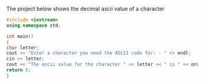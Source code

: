 The project below shows the decimal ascii value of a character

```cpp
#include <iostream>
using namespace std;

int main()
{
char letter;
cout << "Enter a character you need the ASCII code for: - " << endl;
cin >> letter;
cout << "The ascii value for the character " << letter << " is " << ord(letter) << "." << endl;
return 0;
}
